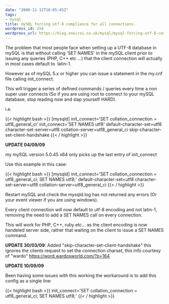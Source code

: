 ```yaml
---
date: "2008-11-12T10:05:45Z"
tags:
- mysql
title: mySQL forcing utf-8 compliance for all connections.
wordpress_id: 254
wordpress_url: https://blog.oneiroi.co.uk/mysql/mysql-forcing-utf-8-compliance-for-all-connections
---
```

The problem that most people face when setting up a UTF-8 database in mySQL is that without calling 'SET NAMES' in the mySQL client prior to issuing any queries (PHP, C++ etc ...) that the client connection will actually in most cases default to  latin-1.

However as of mySQL 5.x or higher you can issue a statement in the my.cnf file calling init_connect.

This will trigger a series of defined commands / queries every time a non super user connects (So if you are using root to connect to your mySQL database, stop reading now and slap yourself HARD).

i.e.

{{< highlight bash >}}
[mysqld]
init_connect='SET collation_connection = utf8_general_ci'
init_connect='SET NAMES utf8'
default-character-set=utf8
character-set-server=utf8
collation-server=utf8_general_ci
skip-character-set-client-handshake
{{< / highlight >}}

<strong>UPDATE 04/09/09</strong>

my mySQL version 5.0.45 x64 only picks up the last entry of init_connect

Use this example in this case:

{{< highlight bash >}}
[mysqld]
init_connect='SET collation_connection = utf8_general_ci; SET NAMES utf8;'
default-character-set=utf8
character-set-server=utf8
collation-server=utf8_general_ci
{{< / highlight >}}


Restart mySQL and check the mysqld.log has not returned any errors (Or your event viewer if you are using windows).

Every client connection will now default to utf-8 encoding and not latin-1, removing the need to add a SET NAMES call on every connection.

This will work for PHP, C++, ruby etc... as the client encoding is now handeled server side, rather that waiting on the client to issue a SET NAMES command.

<strong>UPDATE 30/03/09</strong>: Added "skip-character-set-client-handshake" this ignores the clients request to set the connection charset, this info courtesy of "wardo" <a href="https://word.wardosworld.com/?p=164 ">https://word.wardosworld.com/?p=164 </a>

<strong>UPDATE 10/09/09</strong>

Been having some issues with this working the workaround is to add this config as a single line:

{{< highlight bash >}}
init_connect='SET collation_connection = utf8_general_ci; SET NAMES utf8;'
{{< / highlight >}}
